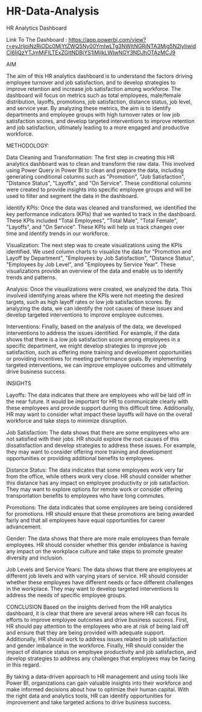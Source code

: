 # HR-Data-Analysis
HR Analytics Dashboard

Link To The Dashboard : https://app.powerbi.com/view?r=eyJrIjoiNzRiODc0MjYtZWQ5Ny00YmIwLTg3NWItNGRjNTA3Mjg5N2IyIiwidCI6IjQzYTJmMjFlLTExZGItNDBjYS1iMjlkLWIwNGY3NDJhOTAzMCJ9

AIM

The aim of this HR analytics dashboard is to understand the factors driving employee turnover and job satisfaction, and to develop strategies to improve retention and increase job satisfaction among workforce. The dashboard will focus on metrics such as total employees, male/female distribution, layoffs, promotions, job satisfaction, distance status, job level, and service year. By analyzing these metrics, the aim is to identify departments and employee groups with high turnover rates or low job satisfaction scores, and develop targeted interventions to improve retention and job satisfaction, ultimately leading to a more engaged and productive workforce.

METHODOLOGY:

Data Cleaning and Transformation:
The first step in creating this HR analytics dashboard was to clean and transform the raw data. This involved using Power Query in Power BI to clean and prepare the data, including generating conditional columns such as "Promotion", "Job Satisfaction", "Distance Status", "Layoffs", and "On Service". These conditional columns were created to provide insights into specific employee groups and will be used to filter and segment the data in the dashboard.

Identify KPIs:
Once the data was cleaned and transformed, we identified the key performance indicators (KPIs) that we wanted to track in the dashboard. These KPIs included "Total Employees", "Total Male", "Total Female", "Layoffs", and "On Service". These KPIs will help us track changes over time and identify trends in our workforce.

Visualization:
The next step was to create visualizations using the KPIs identified. We used column charts to visualize the data for "Promotion and Layoff by Department", "Employees by Job Satisfaction", "Distance Status", "Employees by Job Level", and "Employees by Service Year". These visualizations provide an overview of the data and enable us to identify trends and patterns.

Analysis:
Once the visualizations were created, we analyzed the data. This involved identifying areas where the KPIs were not meeting the desired targets, such as high layoff rates or low job satisfaction scores. By analyzing the data, we can identify the root causes of these issues and develop targeted interventions to improve employee outcomes.

Interventions:
Finally, based on the analysis of the data, we developed interventions to address the issues identified. For example, if the data shows that there is a low job satisfaction score among employees in a specific department, we might develop strategies to improve job satisfaction, such as offering more training and development opportunities or providing incentives for meeting performance goals. By implementing targeted interventions, we can improve employee outcomes and ultimately drive business success.


INSIGHTS

Layoffs: The data indicates that there are employees who will be laid off in the near future. It would be important for HR to communicate clearly with these employees and provide support during this difficult time. Additionally, HR may want to consider what impact these layoffs will have on the overall workforce and take steps to minimize disruption.

Job Satisfaction: The data shows that there are some employees who are not satisfied with their jobs. HR should explore the root causes of this dissatisfaction and develop strategies to address these issues. For example, they may want to consider offering more training and development opportunities or providing additional benefits to employees.

Distance Status: The data indicates that some employees work very far from the office, while others work very close. HR should consider whether this distance has any impact on employee productivity or job satisfaction. They may want to explore options for remote work or consider offering transportation benefits to employees who have long commutes.

Promotions: The data indicates that some employees are being considered for promotions. HR should ensure that these promotions are being awarded fairly and that all employees have equal opportunities for career advancement.

Gender: The data shows that there are more male employees than female employees. HR should consider whether this gender imbalance is having any impact on the workplace culture and take steps to promote greater diversity and inclusion.

Job Levels and Service Years: The data shows that there are employees at different job levels and with varying years of service. HR should consider whether these employees have different needs or face different challenges in the workplace. They may want to develop targeted interventions to address the needs of specific employee groups.

CONCLUSION
Based on the insights derived from the HR analytics dashboard, it is clear that there are several areas where HR can focus its efforts to improve employee outcomes and drive business success. First, HR should pay attention to the employees who are at risk of being laid off and ensure that they are being provided with adequate support. Additionally, HR should work to address issues related to job satisfaction and gender imbalance in the workforce. Finally, HR should consider the impact of distance status on employee productivity and job satisfaction, and develop strategies to address any challenges that employees may be facing in this regard.

By taking a data-driven approach to HR management and using tools like Power BI, organizations can gain valuable insights into their workforce and make informed decisions about how to optimize their human capital. With the right data and analytics tools, HR can identify opportunities for improvement and take targeted actions to drive business success.




